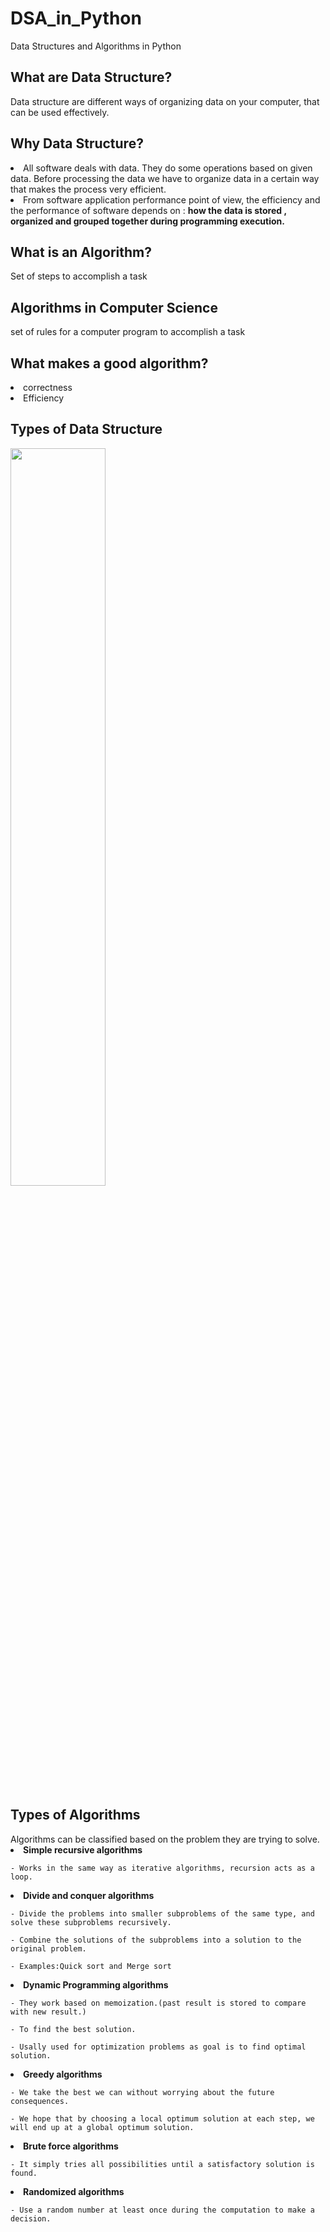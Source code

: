 # DSA_in_Python
Data Structures and Algorithms in Python

<h2>What are Data Structure?</h2>
Data structure are different ways of organizing data on your computer, that can be used effectively.

<h2>Why Data Structure?</h2>

<li>All software deals with data. They do some operations based on given data. Before processing the data we have to organize data in a certain way that makes the process very efficient.</li>

<li>From software application performance point of view, the efficiency and the performance of software depends on :
    <b>how the data is stored , organized and grouped together during programming execution.</b></li>
    
<h2>What is an Algorithm?</h2>

Set of steps to accomplish a task

<h2>Algorithms in Computer Science</h2>

 set of rules for a computer program to accomplish a task
 
<h2>What makes a good algorithm?</h2>
<li>correctness</li>
<li>Efficiency</li>

<h2> Types of Data Structure</h2>
<img src="https://user-images.githubusercontent.com/94001814/197567079-d13d34a5-de71-48e7-9d45-a73f58d57796.png" width="55%" height="55%">

<h2> Types of Algorithms</h2>
Algorithms can be classified based on the problem they are trying to solve.
<li><b>Simple recursive algorithms</b> </li>

    - Works in the same way as iterative algorithms, recursion acts as a loop.
<li><b> Divide and conquer algorithms</b></li>

    - Divide the problems into smaller subproblems of the same type, and solve these subproblems recursively.
    
    - Combine the solutions of the subproblems into a solution to the original problem.
    
    - Examples:Quick sort and Merge sort
<li><b>Dynamic Programming algorithms</b></li>

    - They work based on memoization.(past result is stored to compare with new result.)
    
    - To find the best solution.
    
    - Usally used for optimization problems as goal is to find optimal solution.   
<li><b>Greedy algorithms</b></li>

    - We take the best we can without worrying about the future consequences.
    
    - We hope that by choosing a local optimum solution at each step, we will end up at a global optimum solution.
<li><b>Brute force algorithms</b></li>

    - It simply tries all possibilities until a satisfactory solution is found.
<li><b>Randomized algorithms</b></li>

    - Use a random number at least once during the computation to make a decision.





